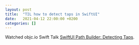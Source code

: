 ```yaml
---
layout: post
title:  "TIL how to detect taps in SwiftUI"
date:   2021-04-12 22:00:00 +0200
categories: []
---
```

Watched objc.io Swift Talk [SwiftUI Path Builder: Detecting Taps](https://talk.objc.io/episodes/S01E244-swiftui-path-builder-detecting-taps).
